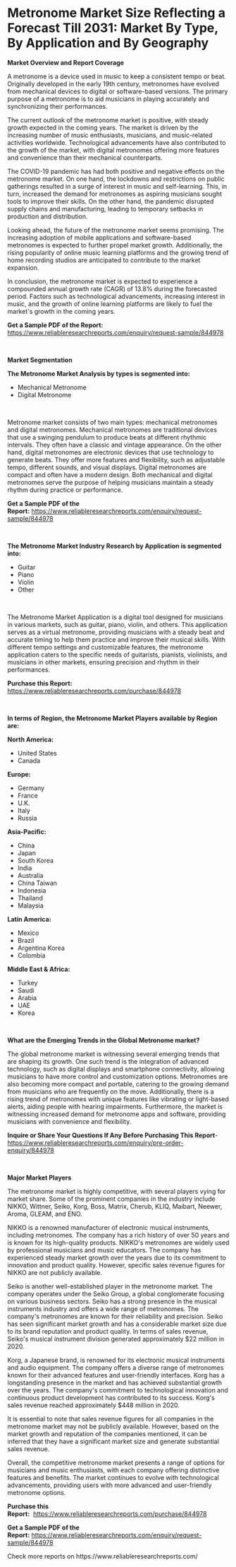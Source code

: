 <p><h1>Metronome Market Size Reflecting a Forecast Till 2031: Market By Type, By Application and By Geography</h1></p><p><strong>Market Overview and Report Coverage</strong></p>
<p><p>A metronome is a device used in music to keep a consistent tempo or beat. Originally developed in the early 19th century, metronomes have evolved from mechanical devices to digital or software-based versions. The primary purpose of a metronome is to aid musicians in playing accurately and synchronizing their performances.</p><p>The current outlook of the metronome market is positive, with steady growth expected in the coming years. The market is driven by the increasing number of music enthusiasts, musicians, and music-related activities worldwide. Technological advancements have also contributed to the growth of the market, with digital metronomes offering more features and convenience than their mechanical counterparts.</p><p>The COVID-19 pandemic has had both positive and negative effects on the metronome market. On one hand, the lockdowns and restrictions on public gatherings resulted in a surge of interest in music and self-learning. This, in turn, increased the demand for metronomes as aspiring musicians sought tools to improve their skills. On the other hand, the pandemic disrupted supply chains and manufacturing, leading to temporary setbacks in production and distribution.</p><p>Looking ahead, the future of the metronome market seems promising. The increasing adoption of mobile applications and software-based metronomes is expected to further propel market growth. Additionally, the rising popularity of online music learning platforms and the growing trend of home recording studios are anticipated to contribute to the market expansion.</p><p>In conclusion, the metronome market is expected to experience a compounded annual growth rate (CAGR) of 13.8% during the forecasted period. Factors such as technological advancements, increasing interest in music, and the growth of online learning platforms are likely to fuel the market's growth in the coming years.</p></p>
<p><strong>Get a Sample PDF of the Report:</strong> <a href="https://www.reliableresearchreports.com/enquiry/request-sample/844978">https://www.reliableresearchreports.com/enquiry/request-sample/844978</a></p>
<p>&nbsp;</p>
<p><strong>Market Segmentation</strong></p>
<p><strong>The Metronome Market Analysis by types is segmented into:</strong></p>
<p><ul><li>Mechanical Metronome</li><li>Digital Metronome</li></ul></p>
<p>&nbsp;</p>
<p><p>Metronome market consists of two main types: mechanical metronomes and digital metronomes. Mechanical metronomes are traditional devices that use a swinging pendulum to produce beats at different rhythmic intervals. They often have a classic and vintage appearance. On the other hand, digital metronomes are electronic devices that use technology to generate beats. They offer more features and flexibility, such as adjustable tempo, different sounds, and visual displays. Digital metronomes are compact and often have a modern design. Both mechanical and digital metronomes serve the purpose of helping musicians maintain a steady rhythm during practice or performance.</p></p>
<p><strong>Get a Sample PDF of the Report:</strong>&nbsp;<a href="https://www.reliableresearchreports.com/enquiry/request-sample/844978">https://www.reliableresearchreports.com/enquiry/request-sample/844978</a></p>
<p>&nbsp;</p>
<p><strong>The Metronome Market Industry Research by Application is segmented into:</strong></p>
<p><ul><li>Guitar</li><li>Piano</li><li>Violin</li><li>Other</li></ul></p>
<p>&nbsp;</p>
<p><p>The Metronome Market Application is a digital tool designed for musicians in various markets, such as guitar, piano, violin, and others. This application serves as a virtual metronome, providing musicians with a steady beat and accurate timing to help them practice and improve their musical skills. With different tempo settings and customizable features, the metronome application caters to the specific needs of guitarists, pianists, violinists, and musicians in other markets, ensuring precision and rhythm in their performances.</p></p>
<p><strong>Purchase this Report:</strong>&nbsp; <a href="https://www.reliableresearchreports.com/purchase/844978">https://www.reliableresearchreports.com/purchase/844978</a></p>
<p>&nbsp;</p>
<p><strong>In terms of Region, the Metronome Market Players available by Region are:</strong></p>
<p>
    <p> <strong> North America: </strong>
        <ul>
            <li>United States</li>
            <li>Canada</li>
        </ul>
        </p> 
    <p> <strong> Europe: </strong>
        <ul>
            <li>Germany</li>
            <li>France</li>
            <li>U.K.</li>
            <li>Italy</li>
            <li>Russia</li>
        </ul>
        </p> 
    <p> <strong> Asia-Pacific: </strong>
        <ul>
            <li>China</li>
            <li>Japan</li>
            <li>South Korea</li>
            <li>India</li>
            <li>Australia</li>
            <li>China Taiwan</li>
            <li>Indonesia</li>
            <li>Thailand</li>
            <li>Malaysia</li>
        </ul>
        </p> 
    <p> <strong> Latin America: </strong>
        <ul>
            <li>Mexico</li>
            <li>Brazil</li>
            <li>Argentina Korea</li>
            <li>Colombia</li>
        </ul>
        </p> 
    <p> <strong> Middle East & Africa: </strong>
        <ul>
            <li>Turkey</li>
            <li>Saudi</li>
            <li>Arabia</li>
            <li>UAE</li>
            <li>Korea</li>
        </ul>
    </p>
    </p>
<p>&nbsp;</p>
<p><strong>What are the Emerging Trends in the Global Metronome market?</strong></p>
<p><p>The global metronome market is witnessing several emerging trends that are shaping its growth. One such trend is the integration of advanced technology, such as digital displays and smartphone connectivity, allowing musicians to have more control and customization options. Metronomes are also becoming more compact and portable, catering to the growing demand from musicians who are frequently on the move. Additionally, there is a rising trend of metronomes with unique features like vibrating or light-based alerts, aiding people with hearing impairments. Furthermore, the market is witnessing increased demand for metronome apps and software, providing musicians with convenience and flexibility.</p></p>
<p><strong>Inquire or Share Your Questions If Any Before Purchasing This Report</strong>- <a href="https://www.reliableresearchreports.com/enquiry/pre-order-enquiry/844978">https://www.reliableresearchreports.com/enquiry/pre-order-enquiry/844978</a></p>
<p>&nbsp;</p>
<p><strong>Major Market Players</strong></p>
<p><p>The metronome market is highly competitive, with several players vying for market share. Some of the prominent companies in the industry include NIKKO, Wittner, Seiko, Korg, Boss, Matrix, Cherub, KLIQ, Maibart, Neewer, Aroma, GLEAM, and ENO.</p><p>NIKKO is a renowned manufacturer of electronic musical instruments, including metronomes. The company has a rich history of over 50 years and is known for its high-quality products. NIKKO's metronomes are widely used by professional musicians and music educators. The company has experienced steady market growth over the years due to its commitment to innovation and product quality. However, specific sales revenue figures for NIKKO are not publicly available.</p><p>Seiko is another well-established player in the metronome market. The company operates under the Seiko Group, a global conglomerate focusing on various business sectors. Seiko has a strong presence in the musical instruments industry and offers a wide range of metronomes. The company's metronomes are known for their reliability and precision. Seiko has seen significant market growth and has a considerable market size due to its brand reputation and product quality. In terms of sales revenue, Seiko's musical instrument division generated approximately $22 million in 2020.</p><p>Korg, a Japanese brand, is renowned for its electronic musical instruments and audio equipment. The company offers a diverse range of metronomes known for their advanced features and user-friendly interfaces. Korg has a longstanding presence in the market and has achieved substantial growth over the years. The company's commitment to technological innovation and continuous product development has contributed to its success. Korg's sales revenue reached approximately $448 million in 2020.</p><p>It is essential to note that sales revenue figures for all companies in the metronome market may not be publicly available. However, based on the market growth and reputation of the companies mentioned, it can be inferred that they have a significant market size and generate substantial sales revenue.</p><p>Overall, the competitive metronome market presents a range of options for musicians and music enthusiasts, with each company offering distinctive features and benefits. The market continues to evolve with technological advancements, providing users with more advanced and user-friendly metronome options.</p></p>
<p><strong>Purchase this Report:</strong>&nbsp;&nbsp;<a href="https://www.reliableresearchreports.com/purchase/844978">https://www.reliableresearchreports.com/purchase/844978</a></p>
<p></p>
<p><strong>Get a Sample PDF of the Report:</strong>&nbsp;<a href="https://www.reliableresearchreports.com/enquiry/request-sample/844978">https://www.reliableresearchreports.com/enquiry/request-sample/844978</a></p>
<p>Check more reports on https://www.reliableresearchreports.com/</p>